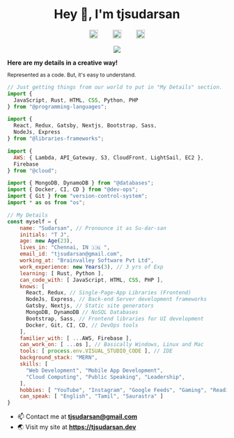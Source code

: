 <h1 align="center">Hey 👋, I'm tjsudarsan</h1>
<p align="center">
<a style="margin: 0px 15px;" href="mailto:tjsudarsan@gmail.com" target="_blank"><img src="https://lh3.googleusercontent.com/HbVi6-xPzc5uP0YvDNgwb8pfknAlun9aWSTMd8S7XdgoQrSiurbdxWsnnScSGZd2JLQ4Wh2iQvtBCOrai1_6a_ddGniuhqGJ677b" height="20" /></a>
<a style="margin: 0px 15px;" href="https://linkedin.com/in/tjsudarsan" target="_blank"><img src="https://content.linkedin.com/content/dam/me/business/en-us/amp/brand-site/v2/bg/LI-Bug.svg.original.svg" alt="tjsudarsan" height="20" /></a>
<a style="margin: 0px 15px;" href="https://medium.com/@tjsudarsan" target="_blank"><img src="https://miro.medium.com/max/195/1*emiGsBgJu2KHWyjluhKXQw.png" height="20" /></a>
</p>
<p align="center">
<img src="https://img.shields.io/github/followers/tjsudarsan?label=followers&logo=github&style=flat-square">
</p>

<p style="margin: 0px;"><b>Here are my details in a creative way!</b></p>
<p style="font-size: 12px;">Represented as a code. But, it's easy to understand.</p>

```javascript
// Just getting things from our world to put in "My Details" section.
import { 
  JavaScript, Rust, HTML, CSS, Python, PHP 
} from "@programming-languages";

import { 
  React, Redux, Gatsby, Nextjs, Bootstrap, Sass,
  NodeJs, Express 
} from "@libraries-frameworks";

import { 
  AWS: { Lambda, API_Gateway, S3, CloudFront, LightSail, EC2 }, 
  Firebase 
} from "@cloud";

import { MongoDB, DynamoDB } from "@databases";
import { Docker, CI, CD } from "@dev-ops";
import { Git } from "version-control-system";
import * as os from "os";

// My Details
const myself = {
    name: "Sudarsan", // Pronounce it as Su-dar-san
    initials: "T J",
    age: new Age(23),
    lives_in: "Chennai, IN 🇮🇳 ",
    email_id: "tjsudarsan@gmail.com",
    working_at: "Brainvalley Software Pvt Ltd",
    work_experience: new Years(3), // 3 yrs of Exp
    learning: [ Rust, Python ],
    can_code_with: [ JavaScript, HTML, CSS, PHP ],
    knows: [
      React, Redux, // Single-Page-App Libraries (Frontend)
      NodeJs, Express, // Back-end Server development frameworks
      Gatsby, Nextjs, // Static site generators
      MongoDB, DynamoDB // NoSQL Databases
      Bootstrap, Sass, // Frontend libraries for UI development
      Docker, Git, CI, CD, // DevOps tools
    ],
    familier_with: [ ...AWS, Firebase ],
    can_work_on: [ ...os ], // Basically Windows, Linux and Mac
    tools: [ process.env.VISUAL_STUDIO_CODE ], // IDE
    background_stack: "MERN",
    skills: [
      "Web Development", "Mobile App Development",
      "Cloud Computing", "Public Speaking", "Leadership",
    ],
    hobbies: [ "YouTube", "Instagram", "Google Feeds", "Gaming", "Reading Books" ],
    can_speak: [ "English", "Tamil", "Saurastra" ]
}
```

- 📫 Contact me at **tjsudarsan@gmail.com**
- 🌏 Visit my site at **https://tjsudarsan.dev**
